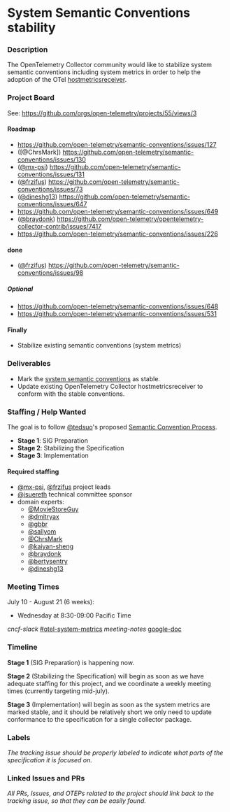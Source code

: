 # System Semantic Conventions stability

### Description

The OpenTelemetry Collector community would like to stabilize system semantic conventions including system metrics in order to help the adoption of the OTel [hostmetricsreceiver](https://github.com/open-telemetry/opentelemetry-collector-contrib/tree/65a1dea390881aad43f5252d730ece36d9c094b5/receiver/hostmetricsreceiver).


### Project Board

See: https://github.com/orgs/open-telemetry/projects/55/views/3

#### Roadmap

- https://github.com/open-telemetry/semantic-conventions/issues/127
- ([@ChrsMark]) https://github.com/open-telemetry/semantic-conventions/issues/130
- ([@mx-psi](https://github.com/mx-psi)) https://github.com/open-telemetry/semantic-conventions/issues/131
- ([@frzifus](https://github.com/frzifus)) https://github.com/open-telemetry/semantic-conventions/issues/73
- ([@dineshg13](https://github.com/dineshg13)) https://github.com/open-telemetry/semantic-conventions/issues/647
- https://github.com/open-telemetry/semantic-conventions/issues/649
- ([@braydonk](https://github.com/braydonk)) https://github.com/open-telemetry/opentelemetry-collector-contrib/issues/7417
- https://github.com/open-telemetry/semantic-conventions/issues/226

#### done

- ([@frzifus](https://github.com/frzifus)) https://github.com/open-telemetry/semantic-conventions/issues/98

##### Optional

- https://github.com/open-telemetry/semantic-conventions/issues/648 
- https://github.com/open-telemetry/semantic-conventions/issues/531

#### Finally
- Stabilize existing semantic conventions (system metrics)

### Deliverables

- Mark the [system semantic conventions](https://github.com/open-telemetry/opentelemetry-specification/blob/37ab6b056172ad36d31ce217927e47bbe031d831/specification/metrics/semantic_conventions/system-metrics.md#semantic-conventions-for-system-metrics) as stable.
- Update existing OpenTelemetry Collector hostmetricsreceiver to conform with the stable conventions.


### Staffing / Help Wanted

The goal is to follow [@tedsuo](http://github.com/tedsuo)'s proposed [Semantic Convention Process](https://docs.google.com/document/d/1ghvajKaipiNZso3fDtyNxU7x1zx0_Eyd02OGpMGEpLE/edit#heading=h.xc2ft2cddhny).

- **Stage 1**: SIG Preparation
- **Stage 2**: Stabilizing the Specification
- **Stage 3**: Implementation

#### Required staffing

- [@mx-psi](https://github.com/mx-psi), [@frzifus](https://github.com/frzifus) project leads
- [@jsuereth](https://github.com/jsuereth) technical committee sponsor
- domain experts:
  - [@MovieStoreGuy](https://github.com/MovieStoreGuy)
  - [@dmitryax](https://github.com/dmitryax)
  - [@gbbr](https://github.com/gbbr)
  - [@sallyom](https://github.com/sallyom)
  - [@ChrsMark](https://github.com/ChrsMark)
  - [@kaiyan-sheng](https://github.com/kaiyan-sheng)
  - [@braydonk](https://github.com/braydonk)
  - [@bertysentry](https://github.com/bertysentry)
  - [@dineshg13](https://github.com/dineshg13)
        
### Meeting Times

July 10 - August 21 (6 weeks):

- Wednesday at 8:30-09:00 Pacific Time

*cncf-slack* [#otel-system-metrics](https://cloud-native.slack.com/archives/C05CTFE9U4A)
*meeting-notes* [google-doc](https://docs.google.com/document/d/1p5TH57t43XpxA48onLzX4PIr3g6ydYKCtR_AUlsCnQk)

### Timeline

**Stage 1** (SIG Preparation) is happening now.

**Stage 2** (Stabilizing the Specification) will begin as soon as we have adequate staffing for this project, and we coordinate a weekly meeting times (currently targeting mid-july).

**Stage 3** (Implementation) will begin as soon as the system metrics are marked stable, and it should be relatively short we only need to update conformance to the specification for a single collector package.

### Labels

*The tracking issue should be properly labeled to indicate what parts of the specification it is focused on.*

### Linked Issues and PRs

*All PRs, Issues, and OTEPs related to the project should link back to the tracking issue, so that they can be easily found.*
